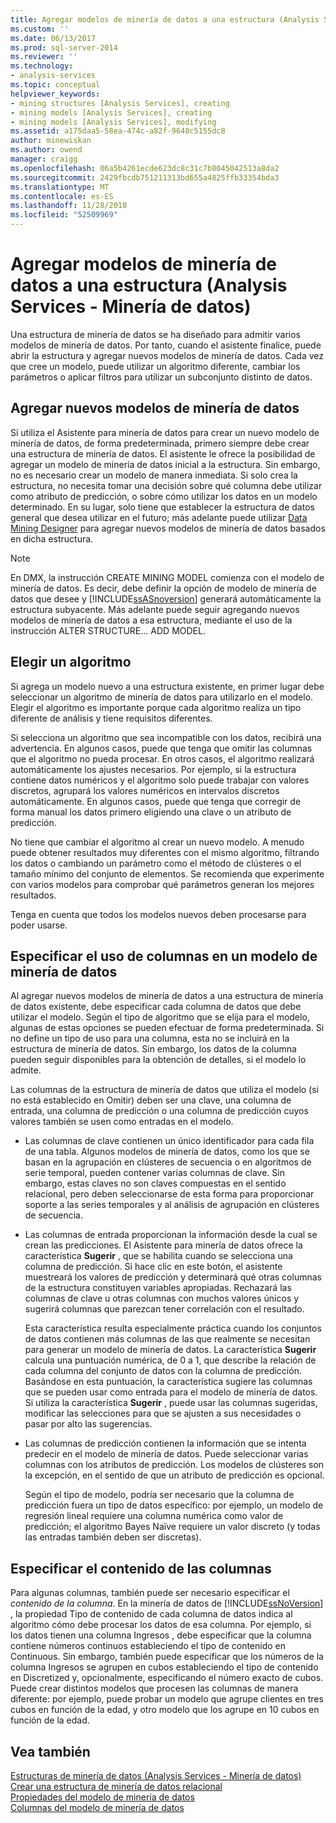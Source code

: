 ```yaml
---
title: Agregar modelos de minería de datos a una estructura (Analysis Services - minería de datos) | Microsoft Docs
ms.custom: ''
ms.date: 06/13/2017
ms.prod: sql-server-2014
ms.reviewer: ''
ms.technology:
- analysis-services
ms.topic: conceptual
helpviewer_keywords:
- mining structures [Analysis Services], creating
- mining models [Analysis Services], creating
- mining models [Analysis Services], modifying
ms.assetid: a175daa5-58ea-474c-a82f-9648c5155dc8
author: minewiskan
ms.author: owend
manager: craigg
ms.openlocfilehash: 06a5b4261ecde623dc8c31c7b8045042513a8da2
ms.sourcegitcommit: 2429fbcdb751211313bd655a4825ffb33354bda3
ms.translationtype: MT
ms.contentlocale: es-ES
ms.lasthandoff: 11/28/2018
ms.locfileid: "52509969"
---
```

# <a name="add-mining-models-to-a-structure-analysis-services---data-mining"></a>Agregar modelos de minería de datos a una estructura (Analysis Services - Minería de datos)
  Una estructura de minería de datos se ha diseñado para admitir varios modelos de minería de datos. Por tanto, cuando el asistente finalice, puede abrir la estructura y agregar nuevos modelos de minería de datos. Cada vez que cree un modelo, puede utilizar un algoritmo diferente, cambiar los parámetros o aplicar filtros para utilizar un subconjunto distinto de datos.  
  
## <a name="adding-new-mining-models"></a>Agregar nuevos modelos de minería de datos  
 Si utiliza el Asistente para minería de datos para crear un nuevo modelo de minería de datos, de forma predeterminada, primero siempre debe crear una estructura de minería de datos. El asistente le ofrece la posibilidad de agregar un modelo de minería de datos inicial a la estructura. Sin embargo, no es necesario crear un modelo de manera inmediata. Si solo crea la estructura, no necesita tomar una decisión sobre qué columna debe utilizar como atributo de predicción, o sobre cómo utilizar los datos en un modelo determinado. En su lugar, solo tiene que establecer la estructura de datos general que desea utilizar en el futuro; más adelante puede utilizar [Data Mining Designer](data-mining-designer.md) para agregar nuevos modelos de minería de datos basados en dicha estructura.  
  
> [!NOTE]  
>  En DMX, la instrucción CREATE MINING MODEL comienza con el modelo de minería de datos. Es decir, debe definir la opción de modelo de minería de datos que desee y [!INCLUDE[ssASnoversion](../../includes/ssasnoversion-md.md)] generará automáticamente la estructura subyacente. Más adelante puede seguir agregando nuevos modelos de minería de datos a esa estructura, mediante el uso de la instrucción ALTER STRUCTURE... ADD MODEL.  
  
## <a name="choosing-an-algorithm"></a>Elegir un algoritmo  
 Si agrega un modelo nuevo a una estructura existente, en primer lugar debe seleccionar un algoritmo de minería de datos para utilizarlo en el modelo. Elegir el algoritmo es importante porque cada algoritmo realiza un tipo diferente de análisis y tiene requisitos diferentes.  
  
 Si selecciona un algoritmo que sea incompatible con los datos, recibirá una advertencia. En algunos casos, puede que tenga que omitir las columnas que el algoritmo no pueda procesar. En otros casos, el algoritmo realizará automáticamente los ajustes necesarios. Por ejemplo, si la estructura contiene datos numéricos y el algoritmo solo puede trabajar con valores discretos, agrupará los valores numéricos en intervalos discretos automáticamente. En algunos casos, puede que tenga que corregir de forma manual los datos primero eligiendo una clave o un atributo de predicción.  
  
 No tiene que cambiar el algoritmo al crear un nuevo modelo. A menudo puede obtener resultados muy diferentes con el mismo algoritmo, filtrando los datos o cambiando un parámetro como el método de clústeres o el tamaño mínimo del conjunto de elementos. Se recomienda que experimente con varios modelos para comprobar qué parámetros generan los mejores resultados.  
  
 Tenga en cuenta que todos los modelos nuevos deben procesarse para poder usarse.  
  
## <a name="specifying-the-usage-of-columns-in-a-new-mining-model"></a>Especificar el uso de columnas en un modelo de minería de datos  
 Al agregar nuevos modelos de minería de datos a una estructura de minería de datos existente, debe especificar cada columna de datos que debe utilizar el modelo. Según el tipo de algoritmo que se elija para el modelo, algunas de estas opciones se pueden efectuar de forma predeterminada. Si no define un tipo de uso para una columna, esta no se incluirá en la estructura de minería de datos. Sin embargo, los datos de la columna pueden seguir disponibles para la obtención de detalles, si el modelo lo admite.  
  
 Las columnas de la estructura de minería de datos que utiliza el modelo (si no está establecido en Omitir) deben ser una clave, una columna de entrada, una columna de predicción o una columna de predicción cuyos valores también se usen como entradas en el modelo.  
  
-   Las columnas de clave contienen un único identificador para cada fila de una tabla. Algunos modelos de minería de datos, como los que se basan en la agrupación en clústeres de secuencia o en algoritmos de serie temporal, pueden contener varias columnas de clave. Sin embargo, estas claves no son claves compuestas en el sentido relacional, pero deben seleccionarse de esta forma para proporcionar soporte a las series temporales y al análisis de agrupación en clústeres de secuencia.  
  
-   Las columnas de entrada proporcionan la información desde la cual se crean las predicciones. El Asistente para minería de datos ofrece la característica **Sugerir** , que se habilita cuando se selecciona una columna de predicción. Si hace clic en este botón, el asistente muestreará los valores de predicción y determinará qué otras columnas de la estructura constituyen variables apropiadas. Rechazará las columnas de clave u otras columnas con muchos valores únicos y sugerirá columnas que parezcan tener correlación con el resultado.  
  
     Esta característica resulta especialmente práctica cuando los conjuntos de datos contienen más columnas de las que realmente se necesitan para generar un modelo de minería de datos. La característica **Sugerir** calcula una puntuación numérica, de 0 a 1, que describe la relación de cada columna del conjunto de datos con la columna de predicción. Basándose en esta puntuación, la característica sugiere las columnas que se pueden usar como entrada para el modelo de minería de datos. Si utiliza la característica **Sugerir** , puede usar las columnas sugeridas, modificar las selecciones para que se ajusten a sus necesidades o pasar por alto las sugerencias.  
  
-   Las columnas de predicción contienen la información que se intenta predecir en el modelo de minería de datos. Puede seleccionar varias columnas con los atributos de predicción. Los modelos de clústeres son la excepción, en el sentido de que un atributo de predicción es opcional.  
  
     Según el tipo de modelo, podría ser necesario que la columna de predicción fuera un tipo de datos específico: por ejemplo, un modelo de regresión lineal requiere una columna numérica como valor de predicción; el algoritmo Bayes Naïve requiere un valor discreto (y todas las entradas también deben ser discretas).  
  
## <a name="specifying-column-content"></a>Especificar el contenido de las columnas  
 Para algunas columnas, también puede ser necesario especificar el *contenido de la columna*. En la minería de datos de [!INCLUDE[ssNoVersion](../../includes/ssnoversion-md.md)] , la propiedad Tipo de contenido de cada columna de datos indica al algoritmo cómo debe procesar los datos de esa columna. Por ejemplo, si los datos tienen una columna Ingresos , debe especificar que la columna contiene números continuos estableciendo el tipo de contenido en Continuous. Sin embargo, también puede especificar que los números de la columna Ingresos se agrupen en cubos estableciendo el tipo de contenido en Discretized y, opcionalmente, especificando el número exacto de cubos. Puede crear distintos modelos que procesen las columnas de manera diferente: por ejemplo, puede probar un modelo que agrupe clientes en tres cubos en función de la edad, y otro modelo que los agrupe en 10 cubos en función de la edad.  
  
## <a name="see-also"></a>Vea también  
 [Estructuras de minería de datos &#40;Analysis Services - Minería de datos&#41;](mining-structures-analysis-services-data-mining.md)   
 [Crear una estructura de minería de datos relacional](create-a-relational-mining-structure.md)   
 [Propiedades del modelo de minería de datos](mining-model-properties.md)   
 [Columnas del modelo de minería de datos](mining-model-columns.md)  
  
  

